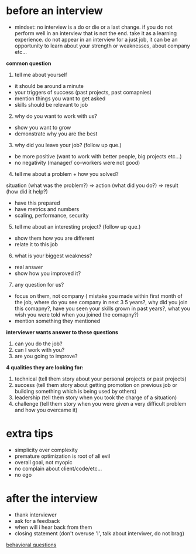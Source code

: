 # before an interview

- mindset: no interview is a do or die or a last change. if you do not perform well in an interview that is not the end. take it as a learning experience. do not appear in an interview for a just job, it can be an opportunity to learn about your strength or weaknesses, about company etc...

**common question**

1. tell me about yourself

- it should be around a minute
- your triggers of success (past projects, past comapnies)
- mention things you want to get asked
- skills should be relevant to job

2. why do you want to work with us?

- show you want to grow
- demonstrate why you are the best

3. why did you leave your job? (follow up que.)

- be more positive (want to work with better people, big projects etc...)
- no negativity (manager/ co-workers were not good)

4. tell me about a problem + how you solved?

situation (what was the problem?) => action (what did you do?) => result (how did it help?)

- have this prepared
- have metrics and numbers
- scaling, performance, security

5. tell me about an interesting project? (follow up que.)

- show them how you are different
- relate it to this job

6. what is your biggest weakness?

- real answer
- show how you improved it?

7. any question for us?

- focus on them, not company (
  mistake you made within first month of the job,
  where do you see company in next 3 5 years?,
  why did you join this comapny?,
  have you seen your skills grown in past years?,
  what you wish you were told when you joined the comapny?)
- mention something they mentioned

**interviewer wants answer to these questions**

1. can you do the job?
2. can I work with you?
3. are you going to improve?

**4 qualities they are looking for:**

1. technical (tell them story about your personal projects or past projects)
2. success (tell them story about getting promotion on previous job or building something which is being used by others)
3. leadership (tell them story when you took the charge of a situation)
4. challenge (tell them story when you were given a very difficult problem and how you overcame it)

# extra tips

- simplicity over complexity
- premature optimization is root of all evil
- overall goal, not myopic
- no complain about client/code/etc...
- no ego

# after the interview

- thank interviewer
- ask for a feedback
- when will i hear back from them
- closing statement (don't overuse 'I', talk about interviwer, do not brag)

[behavioral questions](https://www.techinterviewhandbook.org/behavioral-interview/)
